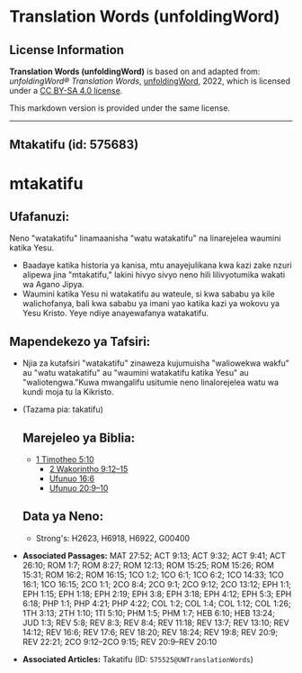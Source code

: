 # Translation Words (unfoldingWord)

## License Information

**Translation Words (unfoldingWord)** is based on and adapted from: _unfoldingWord® Translation Words_, [unfoldingWord](https://unfoldingword.org/utw), 2022, which is licensed under a [CC BY-SA 4.0 license](https://creativecommons.org/licenses/by-sa/4.0/legalcode.en).

This markdown version is provided under the same license.



--------------------------------

## Mtakatifu (id: 575683)

mtakatifu
=========

Ufafanuzi:
----------

Neno "watakatifu" linamaanisha "watu watakatifu" na linarejelea waumini katika Yesu.

* Baadaye katika historia ya kanisa, mtu anayejulikana kwa kazi zake nzuri alipewa jina "mtakatifu," lakini hivyo sivyo neno hili lilivyotumika wakati wa Agano Jipya.
* Waumini katika Yesu ni watakatifu au wateule, si kwa sababu ya kile walichofanya, bali kwa sababu ya imani yao katika kazi ya wokovu ya Yesu Kristo. Yeye ndiye anayewafanya watakatifu.

Mapendekezo ya Tafsiri:
-----------------------

* Njia za kutafsiri "watakatifu" zinaweza kujumuisha "waliowekwa wakfu" au "watu watakatifu" au "waumini watakatifu katika Yesu" au "waliotengwa."Kuwa mwangalifu usitumie neno linalorejelea watu wa kundi moja tu la Kikristo.
* (Tazama pia: takatifu)

    Marejeleo ya Biblia:
    --------------------

    + [1 Timotheo 5:10](https://ref.ly/1Tim5:10)
        + [2 Wakorintho 9:12–15](https://ref.ly/2Cor9:12-2Cor9:15)
        + [Ufunuo 16:6](https://ref.ly/Rev16:6)
        + [Ufunuo 20:9–10](https://ref.ly/Rev20:9-Rev20:10)

    Data ya Neno:
    -------------

    + Strong's: H2623, H6918, H6922, G00400

* **Associated Passages:** MAT 27:52; ACT 9:13; ACT 9:32; ACT 9:41; ACT 26:10; ROM 1:7; ROM 8:27; ROM 12:13; ROM 15:25; ROM 15:26; ROM 15:31; ROM 16:2; ROM 16:15; 1CO 1:2; 1CO 6:1; 1CO 6:2; 1CO 14:33; 1CO 16:1; 1CO 16:15; 2CO 1:1; 2CO 8:4; 2CO 9:1; 2CO 9:12; 2CO 13:12; EPH 1:1; EPH 1:15; EPH 1:18; EPH 2:19; EPH 3:8; EPH 3:18; EPH 4:12; EPH 5:3; EPH 6:18; PHP 1:1; PHP 4:21; PHP 4:22; COL 1:2; COL 1:4; COL 1:12; COL 1:26; 1TH 3:13; 2TH 1:10; 1TI 5:10; PHM 1:5; PHM 1:7; HEB 6:10; HEB 13:24; JUD 1:3; REV 5:8; REV 8:3; REV 8:4; REV 11:18; REV 13:7; REV 13:10; REV 14:12; REV 16:6; REV 17:6; REV 18:20; REV 18:24; REV 19:8; REV 20:9; REV 22:21; 2CO 9:12–2CO 9:15; REV 20:9–REV 20:10
* **Associated Articles:** Takatifu (ID: `575525@UWTranslationWords`)

